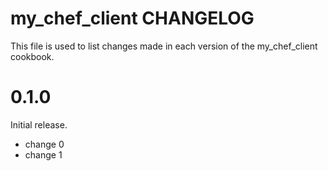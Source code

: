 # my_chef_client CHANGELOG

This file is used to list changes made in each version of the my_chef_client cookbook.

# 0.1.0

Initial release.

- change 0
- change 1

